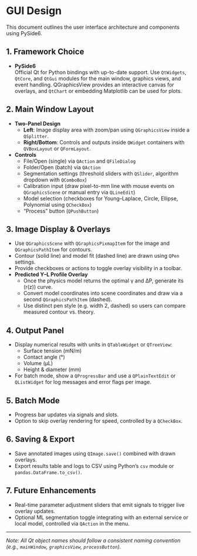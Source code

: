 # GUI Design

This document outlines the user interface architecture and components using PySide6.

## 1. Framework Choice

- **PySide6**  
  Official Qt for Python bindings with up-to-date support. Use `QtWidgets`, `QtCore`, and `QtGui` modules for the main window, graphics views, and event handling. QGraphicsView provides an interactive canvas for overlays, and `QtChart` or embedding Matplotlib can be used for plots.

## 2. Main Window Layout

- **Two-Panel Design**  
  - **Left**: Image display area with zoom/pan using `QGraphicsView` inside a `QSplitter`.  
  - **Right/Bottom**: Controls and outputs inside `QWidget` containers with `QVBoxLayout` or `QFormLayout`.
- **Controls**  
  - File/Open (single) via `QAction` and `QFileDialog`  
  - Folder/Open (batch) via `QAction`  
  - Segmentation settings (threshold sliders with `QSlider`, algorithm dropdown with `QComboBox`)  
  - Calibration input (draw pixel-to-mm line with mouse events on `QGraphicsScene` or manual entry via `QLineEdit`)  
  - Model selection (checkboxes for Young–Laplace, Circle, Ellipse, Polynomial using `QCheckBox`)  
  - “Process” button (`QPushButton`)

## 3. Image Display & Overlays

- Use `QGraphicsScene` with `QGraphicsPixmapItem` for the image and `QGraphicsPathItem` for contours.  
- Contour (solid line) and model fit (dashed line) are drawn using `QPen` settings.  
- Provide checkboxes or actions to toggle overlay visibility in a toolbar.
- **Predicted Y–L Profile Overlay**  
  - Once the physics model returns the optimal γ and ΔP, generate its (r(z)) curve.  
  - Convert model coordinates into scene coordinates and draw via a second `QGraphicsPathItem` (dashed).  
  - Use distinct pen style (e.g. width 2, dashed) so users can compare measured contour vs. theory.

## 4. Output Panel

- Display numerical results with units in `QTableWidget` or `QTreeView`:
  - Surface tension (mN/m)  
  - Contact angle (°)  
  - Volume (µL)  
  - Height & diameter (mm)
- For batch mode, show a `QProgressBar` and use a `QPlainTextEdit` or `QListWidget` for log messages and error flags per image.

## 5. Batch Mode

- Progress bar updates via signals and slots.  
- Option to skip overlay rendering for speed, controlled by a `QCheckBox`.

## 6. Saving & Export

- Save annotated images using `QImage.save()` combined with drawn overlays.  
- Export results table and logs to CSV using Python’s `csv` module or `pandas.DataFrame.to_csv()`.

## 7. Future Enhancements

- Real-time parameter adjustment sliders that emit signals to trigger live overlay updates.  
- Optional ML segmentation toggle integrating with an external service or local model, controlled via `QAction` in the menu.

---

*Note: All Qt object names should follow a consistent naming convention (e.g., `mainWindow`, `graphicsView`, `processButton`).*

